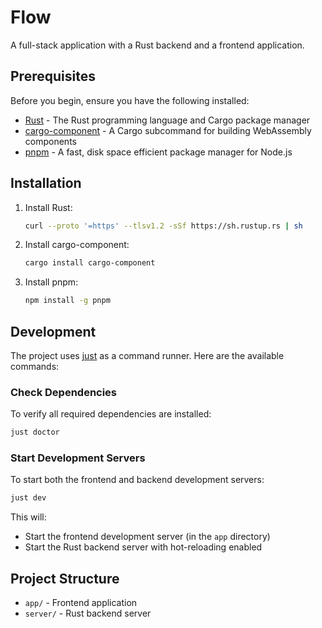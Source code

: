 # Flow

A full-stack application with a Rust backend and a frontend application.

## Prerequisites

Before you begin, ensure you have the following installed:

- [Rust](https://rustup.rs) - The Rust programming language and Cargo package manager
- [cargo-component](https://github.com/bytecodealliance/cargo-component) - A Cargo subcommand for building WebAssembly components
- [pnpm](https://pnpm.io) - A fast, disk space efficient package manager for Node.js

## Installation

1. Install Rust:

   ```bash
   curl --proto '=https' --tlsv1.2 -sSf https://sh.rustup.rs | sh
   ```

2. Install cargo-component:

   ```bash
   cargo install cargo-component
   ```

3. Install pnpm:
   ```bash
   npm install -g pnpm
   ```

## Development

The project uses [just](https://github.com/casey/just) as a command runner. Here are the available commands:

### Check Dependencies

To verify all required dependencies are installed:

```bash
just doctor
```

### Start Development Servers

To start both the frontend and backend development servers:

```bash
just dev
```

This will:

- Start the frontend development server (in the `app` directory)
- Start the Rust backend server with hot-reloading enabled

## Project Structure

- `app/` - Frontend application
- `server/` - Rust backend server
